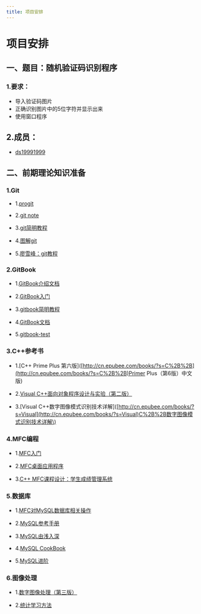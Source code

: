 ```yaml
---
title: 项目安排
---
```


# 项目安排

## 一、题目：随机验证码识别程序 

### 1.要求：

* 导入验证码图片
* 正确识别图片中的5位字符并显示出来
* 使用窗口程序

## 2.成员：

* [ds19991999](https://ds19991999.github.io)

## 二、前期理论知识准备

### 1.Git

* 1.[progit](https://legacy.gitbook.com/book/bingohuang/progit2/details)

* 2.[git note](https://github.com/CyC2018/Interview-Notebook/blob/master/notes/Git.md)

* 3.[git简明教程](http://rogerdudler.github.io/git-guide/index.zh.html)

* 4.[图解git](http://marklodato.github.io/visual-git-guide/index-zh-cn.html)

* 5.[廖雪峰：git教程](https://www.liaoxuefeng.com/wiki/0013739516305929606dd18361248578c67b8067c8c017b000)

### 2.GitBook

* 1.[GitBook介绍文档](https://chrisniael.gitbooks.io/gitbook-documentation/content/)

* 2.[GitBook入门](https://yuzeshan.gitbooks.io/gitbook-studying/)

* 3.[gitbook简明教程](http://www.chengweiyang.cn/gitbook/)

* 4.[GitBook文档](https://chrisniael.gitbooks.io/gitbook-documentation/content/)

* 5.[gitbook-test](https://ds19991999.gitbook.io/learn-gitbook/)

### 3.C++参考书

* 1.\[C++ Prime Plus 第六版\]\([http://cn.epubee.com/books/?s=C%2B%2B](http://cn.epubee.com/books/?s=C%2B%2B)Primer Plus（第6版）中文版\)

* 2.[Visual C++面向对象程序设计与实验（第二版）](https://book.douban.com/subject/3772655/)

* 3.\[Visual C++数字图像模式识别技术详解\]\([http://cn.epubee.com/books/?s=Visual](http://cn.epubee.com/books/?s=Visual)C%2B%2B数字图像模式识别技术详解\)

### 4.MFC编程

* 1.[MFC入门](http://c.biancheng.net/cpp/mfc/)

* 2.[MFC桌面应用程序](https://msdn.microsoft.com/zh-cn/library/d06h2x6e.aspx)

* 3.[C++ MFC课程设计：学生成绩管理系统](https://github.com/QinZhen001/MFC)

### 5.数据库

* 1.[MFC对MySQL数据库相关操作](https://blog.csdn.net/weixinhum/article/details/41524235)

* 2.[MySQL参考手册](https://dev.mysql.com/doc/refman/8.0/en/)

* 3.[MySQL由浅入深](https://blog.csdn.net/column/details/mysql-in-action.html)

* 4.[MySQL CookBook](https://download.csdn.net/download/ws5268/10163172)

* 5.[MySQL进阶](https://blog.csdn.net/column/details/mysqlcentury.html)

### 6.图像处理

* 1.[数字图像处理（第三版）](https://baike.baidu.com/item/数字图像处理（第三版）)

* 2.[统计学习方法](http://cn.epubee.com/books/?s=统计学习方法)
